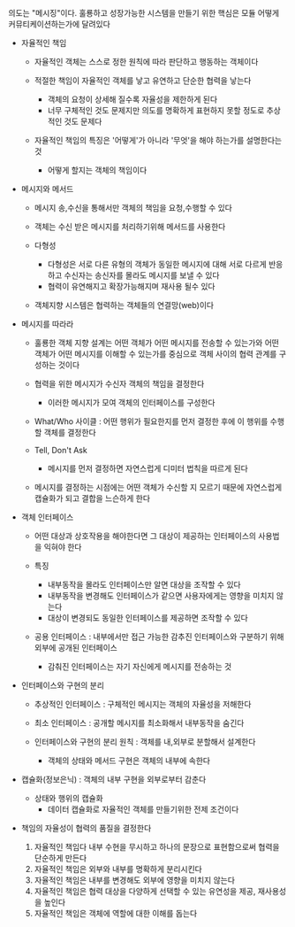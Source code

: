 의도는 "메시징"이다. 훌룡하고 성장가능한 시스템을 만들기 위한 핵심은 모듈 어떻게 커뮤티케이션하는가에 달려있다

- 자율적인 책임
    - 자율적인 객체는 스스로 정한 원칙에 따라 판단하고 행동하는 객체이다
    - 적절한 책임이 자율적인 객체를 낳고 유연하고 단순한 협력을 낳는다
       - 객체의 요청이 상세해 질수록 자율성을 제한하게 된다
        - 너무 구체적인 것도 문제지만 의도를 명확하게 표현하지 못할 정도로 추상적인 것도 문제다
    
    - 자율적인 책임의 특징은 '어떻게'가 아니라 '무엇'을 해야 하는가를 설명한다는 것
        - 어떻게 할지는 객체의 책임이다
    
- 메시지와 메서드
    - 메시지 송,수신을 통해서만 객체의 책임을 요청,수행할 수 있다
    - 객체는 수신 받은 메시지를 처리하기위해 메서드를 사용한다
    - 다형성
        - 다형성은 서로 다른 유형의 객체가 동일한 메시지에 대해 서로 다르게 반응하고 수신자는 송신자를 몰라도 메시지를 보낼 수 있다
        - 협력이 유연해지고 확장가능해지며 재사용 될수 있다
    
    - 객체지향 시스템은 협력하는 객체들의 연결망(web)이다

- 메시지를 따라라
    - 훌룡한 객체 지향 설계는 어떤 객체가 어떤 메시지를 전송할 수 있는가와 어떤 객체가 어떤 메시지를 이해할 수 있는가를 중심으로 객체 사이의 협력 관계를 구성하는 것이다
    - 협력을 위한 메시지가 수신자 객체의 책임을 결정한다
        - 이러한 메시지가 모여 객체의 인터페이스를 구성한다

    - What/Who 사이클 : 어떤 행위가 필요한지를 먼저 결정한 후에 이 행위를 수행할 객체를 결정한다
    - Tell, Don't Ask 
        - 메시지를 먼저 결정하면 자연스럽게 디미터 법칙을 따르게 된다
    
    - 메시지를 결정하는 시점에는 어떤 객체가 수신할 지 모르기 때문에 자연스럽게 캡슐화가 되고 결합을 느슨하게 한다 

- 객체 인터페이스
    - 어떤 대상과 상호작용을 해야한다면 그 대상이 제공하는 인터페이스의 사용법을 익혀야 한다
    - 특징
        - 내부동작을 몰라도 인터페이스만 알면 대상을 조작할 수 있다
        - 내부동작을 변경해도 인터페이스가 같으면 사용자에게는 영향을 미치지 않는다
        - 대상이 변경되도 동일한 인터페이스를 제공하면 조작할 수 있다

    - 공용 인터페이스 : 내부에서만 접근 가능한 감추진 인터페이스와 구분하기 위해 외부에 공개된 인터페이스
        - 감춰진 인터페이스는 자기 자신에게 메시지를 전송하는 것

- 인터페이스와 구현의 분리
    - 추상적인 인터페이스 : 구체적인 메시지는 객체의 자율성을 저해한다
    - 최소 인터페이스 : 공개할 메시지를 최소화해서 내부동작을 숨긴다

    - 인터페이스와 구현의 분리 원칙 : 객체를 내,외부로 분할해서 설계한다
        - 객체의 상태와 메서드 구현은 객체의 내부에 속한다

- 캡슐화(정보은닉) : 객체의 내부 구현을 외부로부터 감춘다
    - 상태와 행위의 캡슐화 
        - 데이터 캡슐화로 자율적인 객체를 만들기위한 전제 조건이다
    

- 책임의 자율성이 협력의 품질을 결정한다
    1. 자율적인 책임다 내부 수현을 무시하고 하나의 문장으로 표현함으로써 협력을 단순하게 만든다
    2. 자율적인 책임은 외부와 내부를 명확하게 분리시킨다
    3. 자율적인 책임은 내부를 변경해도 외부에 영향을 미치지 않는다
    4. 자율적인 책임은 협력 대상을 다양하게 선택할 수 있는 유연성을 제공, 재사용성을 높인다
    5. 자율적인 책임은 객체에 역할에 대한 이해를 돕는다


